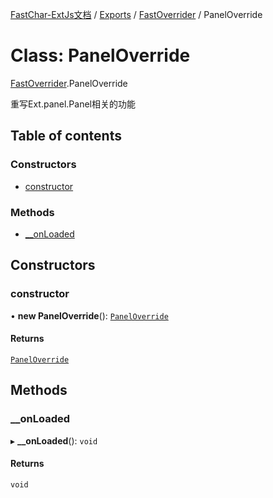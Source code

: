 [FastChar-ExtJs文档](../README.md) / [Exports](../modules.md) / [FastOverrider](../modules/FastOverrider.md) / PanelOverride

# Class: PanelOverride

[FastOverrider](../modules/FastOverrider.md).PanelOverride

重写Ext.panel.Panel相关的功能

## Table of contents

### Constructors

- [constructor](FastOverrider.PanelOverride.md#constructor)

### Methods

- [\_\_onLoaded](FastOverrider.PanelOverride.md#__onloaded)

## Constructors

### constructor

• **new PanelOverride**(): [`PanelOverride`](FastOverrider.PanelOverride.md)

#### Returns

[`PanelOverride`](FastOverrider.PanelOverride.md)

## Methods

### \_\_onLoaded

▸ **__onLoaded**(): `void`

#### Returns

`void`
